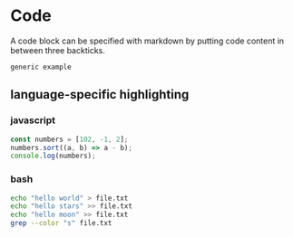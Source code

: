 # Code
A code block can be specified with markdown by putting code content in between three backticks.  

```
generic example
```

## language-specific highlighting

### javascript
```js
const numbers = [102, -1, 2];
numbers.sort((a, b) => a - b);
console.log(numbers);
```

### bash
```bash
echo "hello world" > file.txt
echo "hello stars" >> file.txt
echo "hello moon" >> file.txt
grep --color "s" file.txt
```
